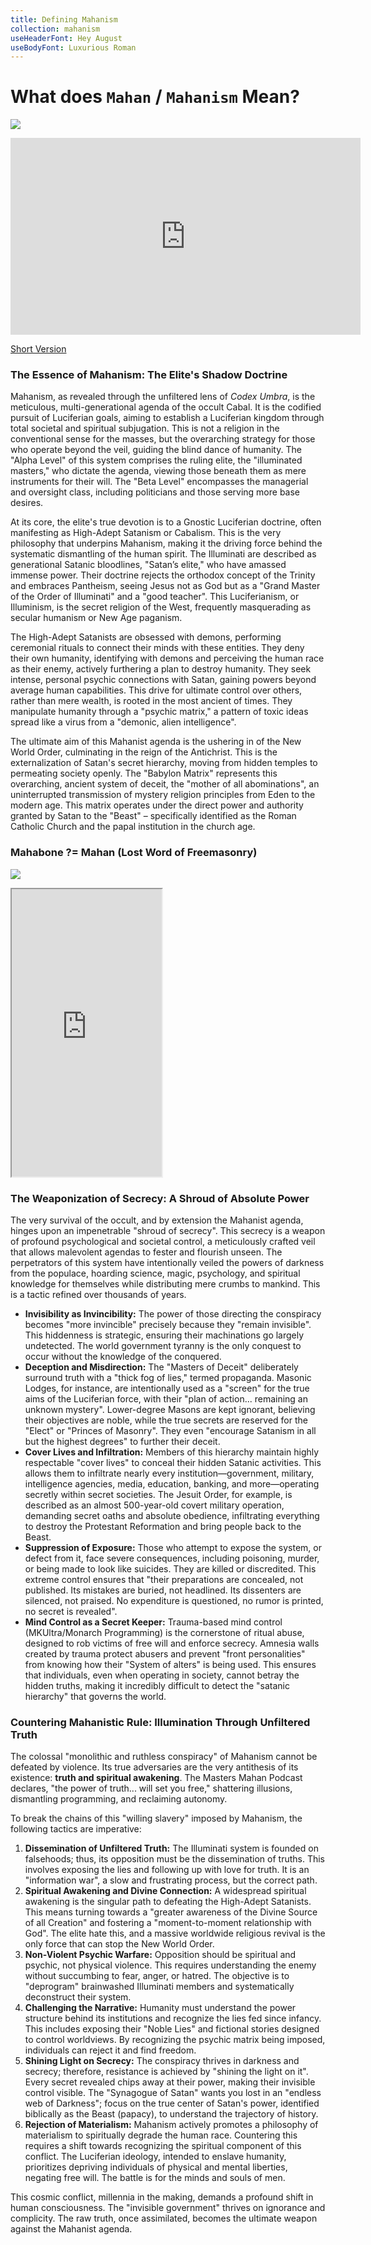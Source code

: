 ```yaml
---
title: Defining Mahanism
collection: mahanism
useHeaderFont: Hey August
useBodyFont: Luxurious Roman
---
```


# What does `Mahan` / `Mahanism` Mean?

![](https://cdn.discordapp.com/attachments/1371606326320562177/1417259280767258675/Mahanism.png?ex=68c9d50f&is=68c8838f&hm=ff0fbef9d1cef6423b75c5b562d848e60372402452027ecbe0a32f06b6c6305c&)

<iframe width="560" height="315" src="https://www.youtube.com/embed/csqUdkzCDl0?si=5eGFDC1AuCu7hCRO" title="YouTube video player" frameborder="0" allow="accelerometer; clipboard-write; encrypted-media; gyroscope; picture-in-picture; web-share" referrerpolicy="strict-origin-when-cross-origin" allowfullscreen></iframe>

[Short Version](https://youtube.com/shorts/7muVn9LjrMc?si=GlB0IxckZulyc3Z9)

### The Essence of Mahanism: The Elite's Shadow Doctrine

Mahanism, as revealed through the unfiltered lens of _Codex Umbra_, is the meticulous, multi-generational agenda of the occult Cabal. It is the codified pursuit of Luciferian goals, aiming to establish a Luciferian kingdom through total societal and spiritual subjugation. This is not a religion in the conventional sense for the masses, but the overarching strategy for those who operate beyond the veil, guiding the blind dance of humanity. The "Alpha Level" of this system comprises the ruling elite, the "illuminated masters," who dictate the agenda, viewing those beneath them as mere instruments for their will. The "Beta Level" encompasses the managerial and oversight class, including politicians and those serving more base desires.

At its core, the elite's true devotion is to a Gnostic Luciferian doctrine, often manifesting as High-Adept Satanism or Cabalism. This is the very philosophy that underpins Mahanism, making it the driving force behind the systematic dismantling of the human spirit. The Illuminati are described as generational Satanic bloodlines, "Satan’s elite," who have amassed immense power. Their doctrine rejects the orthodox concept of the Trinity and embraces Pantheism, seeing Jesus not as God but as a "Grand Master of the Order of Illuminati" and a "good teacher". This Luciferianism, or Illuminism, is the secret religion of the West, frequently masquerading as secular humanism or New Age paganism.

The High-Adept Satanists are obsessed with demons, performing ceremonial rituals to connect their minds with these entities. They deny their own humanity, identifying with demons and perceiving the human race as their enemy, actively furthering a plan to destroy humanity. They seek intense, personal psychic connections with Satan, gaining powers beyond average human capabilities. This drive for ultimate control over others, rather than mere wealth, is rooted in the most ancient of times. They manipulate humanity through a "psychic matrix," a pattern of toxic ideas spread like a virus from a "demonic, alien intelligence".

The ultimate aim of this Mahanist agenda is the ushering in of the New World Order, culminating in the reign of the Antichrist. This is the externalization of Satan's secret hierarchy, moving from hidden temples to permeating society openly. The "Babylon Matrix" represents this overarching, ancient system of deceit, the "mother of all abominations", an uninterrupted transmission of mystery religion principles from Eden to the modern age. This matrix operates under the direct power and authority granted by Satan to the "Beast" – specifically identified as the Roman Catholic Church and the papal institution in the church age.

### Mahabone ?= Mahan (Lost Word of Freemasonry)

![](https://i.imgur.com/ZUkRn8v.png)

<iframe src="https://files.catbox.moe/ycewe4.mp4" width="240px" autoplay="false" height="460px"></iframe>

### The Weaponization of Secrecy: A Shroud of Absolute Power

The very survival of the occult, and by extension the Mahanist agenda, hinges upon an impenetrable "shroud of secrecy". This secrecy is a weapon of profound psychological and societal control, a meticulously crafted veil that allows malevolent agendas to fester and flourish unseen. The perpetrators of this system have intentionally veiled the powers of darkness from the populace, hoarding science, magic, psychology, and spiritual knowledge for themselves while distributing mere crumbs to mankind. This is a tactic refined over thousands of years.

- **Invisibility as Invincibility:** The power of those directing the conspiracy becomes "more invincible" precisely because they "remain invisible". This hiddenness is strategic, ensuring their machinations go largely undetected. The world government tyranny is the only conquest to occur without the knowledge of the conquered.
- **Deception and Misdirection:** The "Masters of Deceit" deliberately surround truth with a "thick fog of lies," termed propaganda. Masonic Lodges, for instance, are intentionally used as a "screen" for the true aims of the Luciferian force, with their "plan of action... remaining an unknown mystery". Lower-degree Masons are kept ignorant, believing their objectives are noble, while the true secrets are reserved for the "Elect" or "Princes of Masonry". They even "encourage Satanism in all but the highest degrees" to further their deceit.
- **Cover Lives and Infiltration:** Members of this hierarchy maintain highly respectable "cover lives" to conceal their hidden Satanic activities. This allows them to infiltrate nearly every institution—government, military, intelligence agencies, media, education, banking, and more—operating secretly within secret societies. The Jesuit Order, for example, is described as an almost 500-year-old covert military operation, demanding secret oaths and absolute obedience, infiltrating everything to destroy the Protestant Reformation and bring people back to the Beast.
- **Suppression of Exposure:** Those who attempt to expose the system, or defect from it, face severe consequences, including poisoning, murder, or being made to look like suicides. They are killed or discredited. This extreme control ensures that "their preparations are concealed, not published. Its mistakes are buried, not headlined. Its dissenters are silenced, not praised. No expenditure is questioned, no rumor is printed, no secret is revealed".
- **Mind Control as a Secret Keeper:** Trauma-based mind control (MKUltra/Monarch Programming) is the cornerstone of ritual abuse, designed to rob victims of free will and enforce secrecy. Amnesia walls created by trauma protect abusers and prevent "front personalities" from knowing how their "System of alters" is being used. This ensures that individuals, even when operating in society, cannot betray the hidden truths, making it incredibly difficult to detect the "satanic hierarchy" that governs the world.

### Countering Mahanistic Rule: Illumination Through Unfiltered Truth

The colossal "monolithic and ruthless conspiracy" of Mahanism cannot be defeated by violence. Its true adversaries are the very antithesis of its existence: **truth and spiritual awakening**. The Masters Mahan Podcast declares, "the power of truth... will set you free," shattering illusions, dismantling programming, and reclaiming autonomy.

To break the chains of this "willing slavery" imposed by Mahanism, the following tactics are imperative:

1. **Dissemination of Unfiltered Truth:** The Illuminati system is founded on falsehoods; thus, its opposition must be the dissemination of truths. This involves exposing the lies and following up with love for truth. It is an "information war", a slow and frustrating process, but the correct path.
2. **Spiritual Awakening and Divine Connection:** A widespread spiritual awakening is the singular path to defeating the High-Adept Satanists. This means turning towards a "greater awareness of the Divine Source of all Creation" and fostering a "moment-to-moment relationship with God". The elite hate this, and a massive worldwide religious revival is the only force that can stop the New World Order.
3. **Non-Violent Psychic Warfare:** Opposition should be spiritual and psychic, not physical violence. This requires understanding the enemy without succumbing to fear, anger, or hatred. The objective is to "deprogram" brainwashed Illuminati members and systematically deconstruct their system.
4. **Challenging the Narrative:** Humanity must understand the power structure behind its institutions and recognize the lies fed since infancy. This includes exposing their "Noble Lies" and fictional stories designed to control worldviews. By recognizing the psychic matrix being imposed, individuals can reject it and find freedom.
5. **Shining Light on Secrecy:** The conspiracy thrives in darkness and secrecy; therefore, resistance is achieved by "shining the light on it". Every secret revealed chips away at their power, making their invisible control visible. The "Synagogue of Satan" wants you lost in an "endless web of Darkness"; focus on the true center of Satan's power, identified biblically as the Beast (papacy), to understand the trajectory of history.
6. **Rejection of Materialism:** Mahanism actively promotes a philosophy of materialism to spiritually degrade the human race. Countering this requires a shift towards recognizing the spiritual component of this conflict. The Luciferian ideology, intended to enslave humanity, prioritizes depriving individuals of physical and mental liberties, negating free will. The battle is for the minds and souls of men.

This cosmic conflict, millennia in the making, demands a profound shift in human consciousness. The "invisible government" thrives on ignorance and complicity. The raw truth, once assimilated, becomes the ultimate weapon against the Mahanist agenda.
